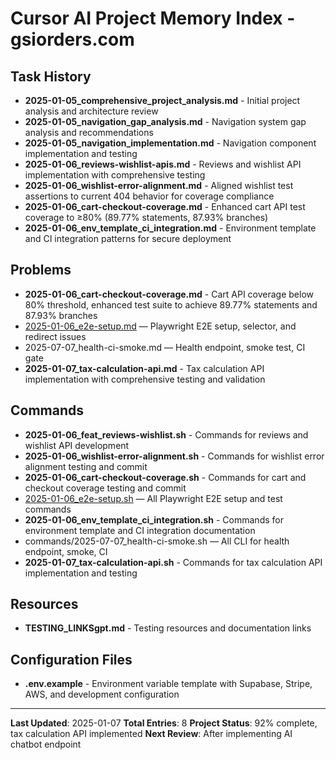 # Cursor AI Project Memory Index - gsiorders.com

## Task History

- **2025-01-05_comprehensive_project_analysis.md** - Initial project analysis and architecture review
- **2025-01-05_navigation_gap_analysis.md** - Navigation system gap analysis and recommendations  
- **2025-01-05_navigation_implementation.md** - Navigation component implementation and testing
- **2025-01-06_reviews-wishlist-apis.md** - Reviews and wishlist API implementation with comprehensive testing
- **2025-01-06_wishlist-error-alignment.md** - Aligned wishlist test assertions to current 404 behavior for coverage compliance
- **2025-01-06_cart-checkout-coverage.md** - Enhanced cart API test coverage to ≥80% (89.77% statements, 87.93% branches)
- **2025-01-06_env_template_ci_integration.md** - Environment template and CI integration patterns for secure deployment

## Problems

- **2025-01-06_cart-checkout-coverage.md** - Cart API coverage below 80% threshold, enhanced test suite to achieve 89.77% statements and 87.93% branches
- [2025-01-06_e2e-setup.md](problems/2025-01-06_e2e-setup.md) — Playwright E2E setup, selector, and redirect issues
- 2025-07-07_health-ci-smoke.md — Health endpoint, smoke test, CI gate
- **2025-01-07_tax-calculation-api.md** - Tax calculation API implementation with comprehensive testing and validation

## Commands

- **2025-01-06_feat_reviews-wishlist.sh** - Commands for reviews and wishlist API development
- **2025-01-06_wishlist-error-alignment.sh** - Commands for wishlist error alignment testing and commit
- **2025-01-06_cart-checkout-coverage.sh** - Commands for cart and checkout coverage testing and commit
- [2025-01-06_e2e-setup.sh](commands/2025-01-06_e2e-setup.sh) — All Playwright E2E setup and test commands
- **2025-01-06_env_template_ci_integration.sh** - Commands for environment template and CI integration documentation
- commands/2025-07-07_health-ci-smoke.sh — All CLI for health endpoint, smoke, CI
- **2025-01-07_tax-calculation-api.sh** - Commands for tax calculation API implementation and testing

## Resources

- **TESTING_LINKSgpt.md** - Testing resources and documentation links

## Configuration Files
- **.env.example** - Environment variable template with Supabase, Stripe, AWS, and development configuration

---
**Last Updated**: 2025-01-07
**Total Entries**: 8
**Project Status**: 92% complete, tax calculation API implemented
**Next Review**: After implementing AI chatbot endpoint